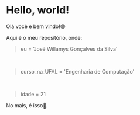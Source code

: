 <h1>Hello, world!</h1>
<p>Olá você e bem vindo!&#x1F604</p>
<p>Aqui é o meu repositório, onde:</p>
<p>
<blockquote>eu = 'José Willamys Gonçalves da Silva'</blockquote><br>
<blockquote>curso_na_UFAL = 'Engenharia de Computação'</blockquote><br>
<blockquote>idade = 21</blockquote>
</p>
<p>No mais, é isso&#x1F440.</p>
<!--Mais umm teste-->